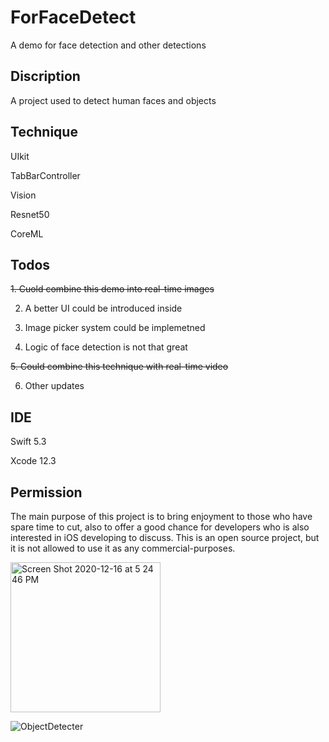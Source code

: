 # ForFaceDetect
A demo for face detection and other detections

## Discription
A project used to detect human faces and objects

## Technique
UIkit

TabBarController

Vision

Resnet50

CoreML


## Todos
~~1. Cuold combine this demo into real-time images~~

2. A better UI could be introduced inside

3. Image picker system could be implemetned

4. Logic of face detection is not that great

~~5. Could combine this technique with real-time video~~

6. Other updates

## IDE
Swift 5.3

Xcode 12.3

## Permission
The main purpose of this project is to bring enjoyment to those who have spare time to cut, also to offer a good chance for developers who is also interested in iOS developing to discuss. This is an open source project, but it is not allowed to use it as any commercial-purposes.

<img width="240" alt="Screen Shot 2020-12-16 at 5 24 46 PM" src="https://user-images.githubusercontent.com/63318597/102414459-97ed8e00-3fc4-11eb-8af7-64cb24ed7340.png"> 

![ObjectDetecter](https://user-images.githubusercontent.com/63318597/102940147-a5e85680-447d-11eb-8536-939db7ca86ff.gif)
